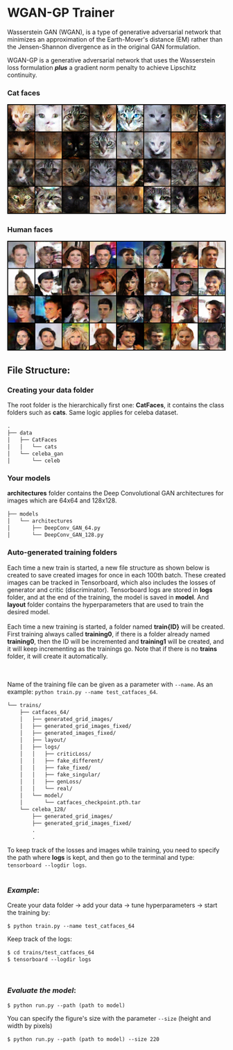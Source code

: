 # WGAN-GP Trainer
Wasserstein GAN (WGAN), is a type of generative adversarial network 
that minimizes an approximation of the Earth-Mover's distance (EM) rather 
than the Jensen-Shannon divergence as in the original GAN formulation.

 WGAN-GP is a generative adversarial network that uses the Wasserstein loss 
 formulation **_plus_** a gradient norm penalty to achieve Lipschitz continuity.

### Cat faces
![created](Examples%20generated/cats1.png)


### Human faces
![created](Examples%20generated/celebs1.png)


## File Structure:
### Creating your data folder
The root folder is the hierarchically first one: **CatFaces**, it contains 
the class folders such as **cats**. Same logic applies for celeba dataset.

    .
    ├── data
    │   ├── CatFaces
    │   │   └── cats
    │   └── celeba_gan
    │       └── celeb

### Your models
**architectures** folder contains the Deep Convolutional GAN architectures for images which are
64x64 and 128x128.

    ├── models
    │   └── architectures
    │       ├── DeepConv_GAN_64.py
    │       └── DeepConv_GAN_128.py


### Auto-generated training folders
Each time a new train is started, a new file structure as shown below is created 
to save created images for once in each 100th batch. These created images can be
tracked in Tensorboard, which also includes the losses of generator and critic 
(discriminator). Tensorboard logs are stored in **logs** folder, and at the end of the 
training, the model is saved in **model**. And **layout** folder contains the hyperparameters
that are used to train the desired model.
<br><br>
Each time a new training is started, a folder named **train{ID}** will be created. First training
always called **training0**, if there is a folder already named **training0**, then the ID will be 
incremented and **training1** will be created, and it will keep incrementing as the trainings go.
Note that if there is no **trains** folder, it will create it automatically.

<br><br>
Name of the training file can be given as a parameter with `--name`. As an example: 
`python train.py --name test_catfaces_64`.

    └── trains/
        ├── catfaces_64/
        │   ├── generated_grid_images/
        │   ├── generated_grid_images_fixed/
        │   ├── generated_images_fixed/
        │   ├── layout/
        │   ├── logs/
        │   │   ├── criticLoss/
        │   │   ├── fake_different/
        │   │   ├── fake_fixed/
        │   │   ├── fake_singular/
        │   │   ├── genLoss/
        │   │   └── real/
        │   └── model/
        │       └── catfaces_checkpoint.pth.tar
        └── celeba_128/
            ├── generated_grid_images/
            ├── generated_grid_images_fixed/
            .
            .

To keep track of the losses and images while training, you need to specify the path where **logs** is kept,
and then go to the terminal and type: `tensorboard --logdir logs`.
<br>
<br>
### **_Example_**:
Create your data folder -> add your data -> tune hyperparameters -> start the training by:

```shell
$ python train.py --name test_catfaces_64
```

Keep track of the logs:

```shell
$ cd trains/test_catfaces_64
$ tensorboard --logdir logs
```

<br>

### **_Evaluate the model_**:
```shell
$ python run.py --path (path to model)
```

You can specify the figure's size with the parameter `--size` (height and width by pixels)

```shell
$ python run.py --path (path to model) --size 220
```


















